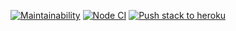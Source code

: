 [![Maintainability](https://api.codeclimate.com/v1/badges/135c72dd66f5f1b21e71/maintainability)](https://codeclimate.com/github/almax-21/rss-reader/maintainability)
[![Node CI](https://github.com/almax-21/rss-reader/actions/workflows/nodejs.yml/badge.svg)](https://github.com/almax-21/rss-reader/actions/workflows/nodejs.yml)
[![Push stack to heroku](https://github.com/almax-21/rss-reader/actions/workflows/deploy.yaml/badge.svg)](https://github.com/almax-21/rss-reader/actions/workflows/deploy.yaml)
